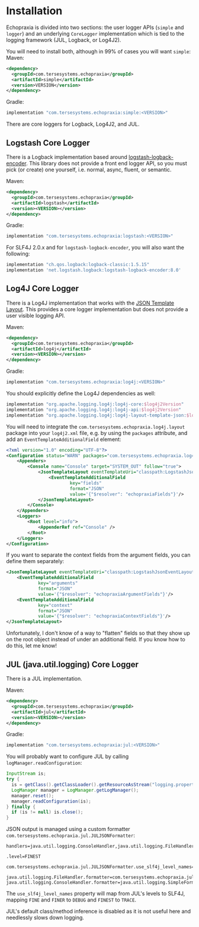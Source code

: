 # Installation

Echopraxia is divided into two sections: the user logger APIs (`simple` and `logger`) and an 
underlying `CoreLogger` implementation which is tied to the logging framework (JUL, Logback, or Log4J2).

You will need to install both, although in 99% of cases you will want `simple`:
Maven:

```xml
<dependency>
  <groupId>com.tersesystems.echopraxia</groupId>
  <artifactId>simple</artifactId>
  <version>VERSION</version>
</dependency>
```

Gradle:

```gradle
implementation "com.tersesystems.echopraxia:simple:<VERSION>" 
```

There are core loggers for Logback, Log4J2, and JUL.

## Logstash Core Logger

There is a Logback implementation based around [logstash-logback-encoder](https://github.com/logfellow/logstash-logback-encoder).  This library does not provide a front end logger API, so you must pick (or create) one yourself, i.e. normal, async, fluent, or semantic.  

Maven:

```xml
<dependency>
  <groupId>com.tersesystems.echopraxia</groupId>
  <artifactId>logstash</artifactId>
  <version><VERSION></version>
</dependency>
```

Gradle:

```gradle
implementation "com.tersesystems.echopraxia:logstash:<VERSION>"
```

For SLF4J 2.0.x and for `logstash-logback-encoder`, you will also want the following:

```gradle
implementation "ch.qos.logback:logback-classic:1.5.15"
implementation 'net.logstash.logback:logstash-logback-encoder:8.0'
```

## Log4J Core Logger

There is a Log4J implementation that works with the [JSON Template Layout](https://logging.apache.org/log4j/2.x/manual/json-template-layout.html).  This provides a core logger implementation but does not provide a user visible logging API.

Maven:

```xml
<dependency>
  <groupId>com.tersesystems.echopraxia</groupId>
  <artifactId>log4j</artifactId>
  <version><VERSION></version>
</dependency>
```

Gradle:

```gradle
implementation "com.tersesystems.echopraxia:log4j:<VERSION>" 
```

You should explicitly define the Log4J dependencies as well:

```gradle
implementation "org.apache.logging.log4j:log4j-core:$log4j2Version"
implementation "org.apache.logging.log4j:log4j-api:$log4j2Version"
implementation "org.apache.logging.log4j:log4j-layout-template-json:$log4j2Version"
```

You will need to integrate the `com.tersesystems.echopraxia.log4j.layout` package into your `log4j2.xml` file, e.g. by using the `packages` attribute, and add an `EventTemplateAdditionalField` element:

```xml
<?xml version="1.0" encoding="UTF-8"?>
<Configuration status="WARN" packages="com.tersesystems.echopraxia.log4j.layout">
    <Appenders>
        <Console name="Console" target="SYSTEM_OUT" follow="true">
            <JsonTemplateLayout eventTemplateUri="classpath:LogstashJsonEventLayoutV1.json">
                <EventTemplateAdditionalField
                        key="fields"
                        format="JSON"
                        value='{"$resolver": "echopraxiaFields"}'/>
            </JsonTemplateLayout>
        </Console>
    </Appenders>
    <Loggers>
        <Root level="info">
            <AppenderRef ref="Console" />
        </Root>
    </Loggers>
</Configuration>
```

If you want to separate the context fields from the argument fields, you can define them separately:

```xml
<JsonTemplateLayout eventTemplateUri="classpath:LogstashJsonEventLayoutV1.json">
    <EventTemplateAdditionalField
            key="arguments"
            format="JSON"
            value='{"$resolver": "echopraxiaArgumentFields"}'/>
    <EventTemplateAdditionalField
            key="context"
            format="JSON"
            value='{"$resolver": "echopraxiaContextFields"}'/>
</JsonTemplateLayout>
```

Unfortunately, I don't know of a way to "flatten" fields so that they show up on the root object instead of under an additional field.  If you know how to do this, let me know!

## JUL (java.util.logging) Core Logger

There is a JUL implementation.

Maven:

```xml
<dependency>
  <groupId>com.tersesystems.echopraxia</groupId>
  <artifactId>jul</artifactId>
  <version><VERSION></version>
</dependency>
```

Gradle:

```gradle
implementation "com.tersesystems.echopraxia:jul:<VERSION>" 
```

You will probably want to configure JUL by calling `logManager.readConfiguration`:

```java
InputStream is;
try {
  is = getClass().getClassLoader().getResourceAsStream("logging.properties");
  LogManager manager = LogManager.getLogManager();
  manager.reset();
  manager.readConfiguration(is);
} finally {
  if (is != null) is.close();
}
```

JSON output is managed using a custom formatter `com.tersesystems.echopraxia.jul.JULJSONFormatter`:

```properties
handlers=java.util.logging.ConsoleHandler,java.util.logging.FileHandler

.level=FINEST

com.tersesystems.echopraxia.jul.JULJSONFormatter.use_slf4j_level_names=true

java.util.logging.FileHandler.formatter=com.tersesystems.echopraxia.jul.JULJSONFormatter
java.util.logging.ConsoleHandler.formatter=java.util.logging.SimpleFormatter
```

The `use_slf4j_level_names` property will map from JUL's levels to SLF4J, mapping `FINE` and `FINER` to `DEBUG` and `FINEST` to `TRACE`.

JUL's default class/method inference is disabled as it is not useful here and needlessly slows down logging.

